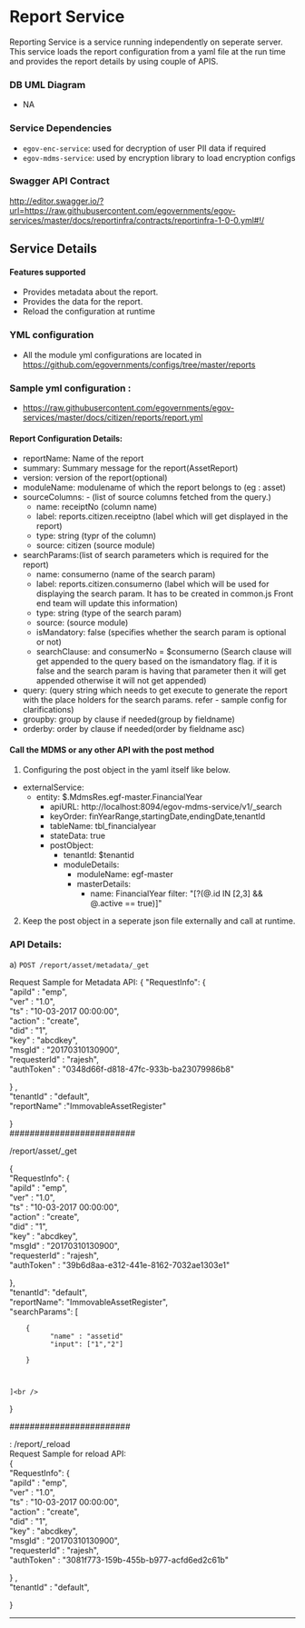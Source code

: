 # Report Service
Reporting Service is a service running independently on seperate server. This service loads the report configuration from a yaml file at the run time and provides the report details by using
couple of APIS.


### DB UML Diagram

- NA

### Service Dependencies
- `egov-enc-service`: used for decryption of user PII data if required
- `egov-mdms-service`: used by encryption library to load encryption configs

### Swagger API Contract
http://editor.swagger.io/?url=https://raw.githubusercontent.com/egovernments/egov-services/master/docs/reportinfra/contracts/reportinfra-1-0-0.yml#!/

## Service Details

#### Features supported
- Provides metadata about the report.
- Provides the data for the report.
- Reload the configuration at runtime

### YML configuration
- All the module yml configurations are located in https://github.com/egovernments/configs/tree/master/reports

### Sample yml configuration : 
- https://raw.githubusercontent.com/egovernments/egov-services/master/docs/citizen/reports/report.yml


#### Report Configuration Details:
- reportName: Name of the report<br />
- summary: Summary message for the report(AssetReport)<br />
- version: version of the report(optional)<br />
- moduleName: modulename of which the report belongs to (eg : asset)<br />
- sourceColumns: - (list of source columns fetched from the query.)<br />
  - name: receiptNo (column name)<br />
  - label: reports.citizen.receiptno (label which will get displayed in the report)<br />
  - type: string (typr of the column)<br />
  - source: citizen (source module)<br />
- searchParams:(list of search parameters which is required for the report)<br />
  - name: consumerno (name of the search param)<br />
  - label: reports.citizen.consumerno (label which will be used for displaying the search param. It has to be created in common.js Front end team will update this information)<br />
  - type: string (type of the search param)<br />
  - source: (source module)<br />
  - isMandatory: false (specifies whether the search param is optional or not)<br />
  - searchClause: and consumerNo = $consumerno (Search clause will get appended to the query based on the ismandatory flag. if it is false and the search param is having that parameter then it will get appended
    otherwise it will not get appended)<br />
- query: (query string which needs to get execute to generate the report with the place holders for the search params. refer - sample config for clarifications)<br />
- groupby: group by clause if needed(group by fieldname)<br />
- orderby: order by clause if needed(order by fieldname asc)<br />

#### Call the MDMS or any other API with the post method
1. Configuring the post object in the yaml itself like below.

- externalService:
  - entity: $.MdmsRes.egf-master.FinancialYear
    - apiURL:  http://localhost:8094/egov-mdms-service/v1/_search
    - keyOrder: finYearRange,startingDate,endingDate,tenantId
    - tableName: tbl_financialyear
    - stateData: true
    - postObject:
      - tenantId: $tenantid
      - moduleDetails:
        - moduleName: egf-master
        - masterDetails:
          - name: FinancialYear
          filter: "[?(@.id IN [2,3] && @.active == true)]"
2. Keep the post object in a seperate json file externally and call at runtime.

### API Details:
a) `POST /report/asset/metadata/_get` 

Request  Sample for Metadata API:
{
   "RequestInfo": {<br />
       "apiId" : "emp",<br />
       "ver" : "1.0",<br />
       "ts" : "10-03-2017 00:00:00",<br />
       "action" : "create",<br />
       "did" : "1",<br />
       "key" : "abcdkey",<br />
       "msgId" : "20170310130900",<br />
       "requesterId" : "rajesh",<br />
       "authToken" : "0348d66f-d818-47fc-933b-ba23079986b8"<br />
      
   } ,<br />
   "tenantId" : "default",<br />
   "reportName" :"ImmovableAssetRegister"<br />
   
}<br />
#########################

/report/asset/_get<br />

{<br />
   "RequestInfo": {<br />
       "apiId" : "emp",<br />
       "ver" : "1.0",<br />
       "ts" : "10-03-2017 00:00:00",<br />
       "action" : "create",<br />
       "did" : "1",<br />
       "key" : "abcdkey",<br />
       "msgId" : "20170310130900",<br />
       "requesterId" : "rajesh",<br />
       "authToken" : "39b6d8aa-e312-441e-8162-7032ae1303e1"<br />
      
   },<br />
    "tenantId": "default",<br />
    "reportName": "ImmovableAssetRegister",<br />
    "searchParams": [<br />
    	
    	{
              "name" : "assetid"
              "input": ["1","2"]
              
        }
        
        
        
    ]<br />
}<br />

########################

: /report/_reload<br />
Request Sample for reload API:<br />
{<br />
   "RequestInfo": {<br />
       "apiId" : "emp",<br />
       "ver" : "1.0",<br />
       "ts" : "10-03-2017 00:00:00",<br />
       "action" : "create",<br />
       "did" : "1",<br />
       "key" : "abcdkey",<br />
       "msgId" : "20170310130900",<br />
       "requesterId" : "rajesh",<br />
       "authToken" : "3081f773-159b-455b-b977-acfd6ed2c61b"<br />
      
   } ,<br />
   "tenantId" : "default",<br />
  
   
}<br />

---


